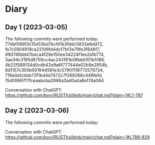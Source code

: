 # Diary

## Day 1 (2023-03-05)

The following commits were performed today:
77dbf089f3c15e53bd7bcf41b3fddc5833e6dd72,
fe7c5904919ca22106fd4dcf7bf2e79fe3f846f7,
990749dd47beca4f29e150ee34224f1ee2a1b774,
3ae34c3195d8756cc4ac243161b08bbb101b5186,
4b22f589134d0cdb42e9a6f777444e02b9e2954b,
6d1157c300b501944581e3c57901118772576734,
719a0a1cbbb72f1bd4d7472c7f268268c448fefd,
15d09997f7fceaabcba2696a3ad0a4a8e174a064

Conversation with ChatGPT:
https://github.com/bovi/RUSTful/blob/main/chat.md?plain=1#L1-787

## Day 2 (2023-03-06)

The following commits were performed today:

Conversation with ChatGPT:
https://github.com/bovi/RUSTful/blob/main/chat.md?plain=1#L788-929